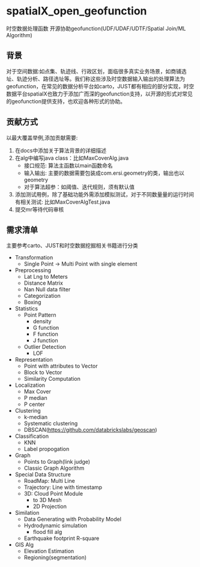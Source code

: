 # spatialX_open_geofunction
时空数据处理函数 开源协助geofunction(UDF/UDAF/UDTF/Spatial Join/ML Algorithm)

## 背景

对于空间数据:如点集、轨迹线、行政区划，面临很多真实业务场景，如商铺选址、轨迹分析、路径选址等。我们称这些涉及时空数据输入输出的处理算法为geofunction，在常见的数据分析平台如carto，JUST都有相应的部分实现，时空数据平台spatialX也致力于添加广而深的geofunction支持，以开源的形式对常见的geofunction提供支持，也欢迎各种形式的协助。

## 贡献方式

以最大覆盖举例,添加贡献需要:

1. 在docs中添加关于算法背景的详细描述
2. 在alg中编写java class：比如MaxCoverAlg.java
    - 接口规范: 算法主函数以main函数命名
    - 输入输出: 主要的数据需要包装成com.ersi.geometry的类，输出也以geometry
    - 对于算法超参：如阈值、迭代规则，须有默认值
3. 添加测试用例，除了基础功能外需添加模拟测试，对于不同数量量的运行时间有相关测试: 比如MaxCoverAlgTest.java
4. 提交mr等待代码审核

## 需求清单

主要参考carto、JUST和时空数据挖掘相关书籍进行分类

- Transformation
    - Single Point -> Multi Point with single element
- Preprocessing
    - Lat Lng to Meters
    - Distance Matrix
    - Nan Null data filter
    - Categorization
    - Boxing
- Statistics
    - Point Pattern
        - density
        - G function
        - F function
        - J function
    - Outlier Detection
        - LOF
- Representation
    - Point with attributes to Vector
    - Block to Vector
    - Similarity Computation
- Localization
    - Max Cover
    - P median
    - P center
- Clustering
    - k-median
    - Systematic clustering
    - DBSCAN(https://github.com/databrickslabs/geoscan)
- Classification
    - KNN
    - Label propogation
- Graph
    - Points to Graph(link judge)
    - Classic Graph Algorithm
- Special Data Structure
    - RoadMap: Multi Line
    - Trajectory: Line with timestamp
    - 3D: Cloud Point Module
        - to 3D Mesh
        - 2D Projection
- Similation
    - Data Generating with Probability Model
    - Hydrodynamic simulation
        - flood fill alg
    - Earthquake footprint R-square
- GIS Alg
    - Elevation Estimation
    - Regioning(segmentation)

